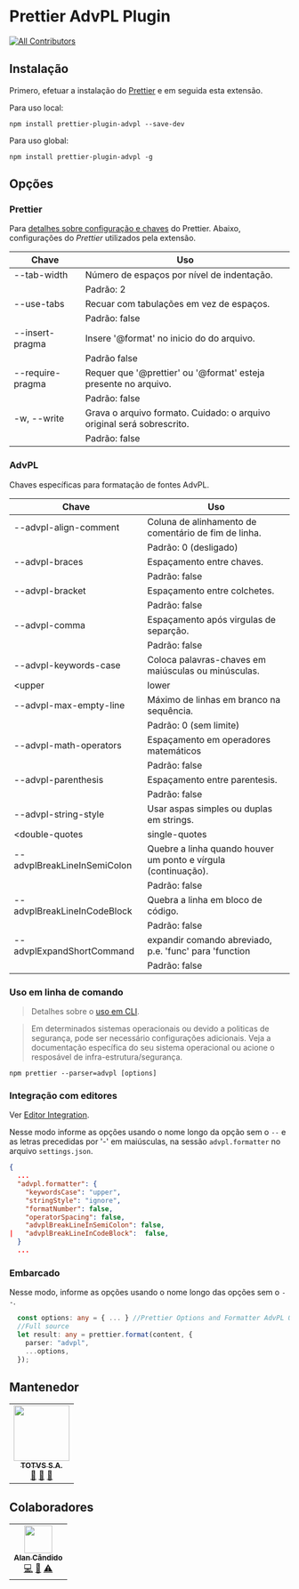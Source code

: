 # Prettier AdvPL Plugin

<!-- ALL-CONTRIBUTORS-BADGE:START - Do not remove or modify this section -->

[![All Contributors](https://img.shields.io/badge/all_contributors-1-orange.svg?style=flat-square)](#contributors-)

<!-- ALL-CONTRIBUTORS-BADGE:END -->

## Instalação 

Primero, efetuar a instalação do [Prettier](https://prettier.io/docs/en/install.html) e em seguida esta extensão.

Para uso local:
```
npm install prettier-plugin-advpl --save-dev
```

Para uso global:
```
npm install prettier-plugin-advpl -g
```

## Opções

### Prettier

Para [detalhes sobre configuração e chaves](https://https://prettier.io/docs/en/options.html) do Prettier.
Abaixo, configurações do _Prettier_ utilizados pela extensão.

| Chave                | Uso                                                                   |
| -------------------- | --------------------------------------------------------------------- |
| --tab-width <int>    | Número de espaços por nível de indentação.                            |
|                      | Padrão: 2                                                             |
| --use-tabs           | Recuar com tabulações em vez de espaços.                              |
|                      | Padrão: false                                                         |
| --insert-pragma      | Insere '@format' no inicio do do arquivo.                             |
|                      | Padrão false                                                          |
| --require-pragma     | Requer que '@prettier' ou '@format' esteja presente no arquivo.       |
|                      | Padrão: false                                                         |
| -w, --write          | Grava o arquivo formato. Cuidado: o arquivo original será sobrescrito.|
|                      | Padrão: false                                                         |

### AdvPL

Chaves específicas para formatação de fontes AdvPL.

| Chave                        | Uso                                                       |
| ---------------------------- | --------------------------------------------------------- |
| --advpl-align-comment <int>  | Coluna de alinhamento de comentário de fim de linha.      |
|                              | Padrão: 0 (desligado)                                     |
| --advpl-braces               | Espaçamento entre chaves.                                 |
|                              | Padrão: false                                             |
| --advpl-bracket              | Espaçamento entre colchetes.                              |
|                              | Padrão: false                                             |   
| --advpl-comma                | Espaçamento após virgulas de separção.                    |
|                              | Padrão: false                                             |
| --advpl-keywords-case        | Coloca palavras-chaves em maiúsculas ou minúsculas.       |
|  <upper|lower|ignore>        | Padrão: upper.                                            |
| --advpl-max-empty-line <int> | Máximo de linhas em branco na sequência.                  |
|                              | Padrão: 0 (sem limite)                                    |
| --advpl-math-operators       | Espaçamento em operadores matemáticos                     |
|                              | Padrão: false                                             |
| --advpl-parenthesis          | Espaçamento entre parentesis.                             |
|                              | Padrão: false                                             |
| --advpl-string-style         | Usar aspas simples ou duplas em strings.                  |
| <double-quotes|single-quotes|ignore>| Padrão: ignore                                     |
| --advplBreakLineInSemiColon  | Quebre a linha quando houver um ponto e vírgula (continuação). |  
|                              | Padrão: false                                             |
| --advplBreakLineInCodeBlock  | Quebra a linha em bloco de código.                        |
|                              | Padrão: false                                             |
| --advplExpandShortCommand    | expandir comando abreviado, p.e. 'func' para 'function    |
|                              | Padrão: false                                             |

### Uso em linha de comando

> Detalhes sobre o [uso em CLI](https://prettier.io/docs/en/cli.html).

> Em determinados sistemas operacionais ou devido a politicas de segurança, pode ser necessário configurações adicionais. Veja a documentação específica do seu sistema operacional ou acione o resposável de infra-estrutura/segurança. 

```
npm prettier --parser=advpl [options]
```

### Integração com editores

Ver [Editor Integration](https://prettier.io/docs/en/editors.html).

Nesse modo informe as opções usando o nome longo da opção sem o `--` e as letras precedidas por '-' em maiúsculas, na sessão `advpl.formatter` no arquivo `settings.json`.

```JSON
{
  ...
  "advpl.formatter": {
    "keywordsCase": "upper",
    "stringStyle": "ignore",
    "formatNumber": false,
    "operatorSpacing": false,
    "advplBreakLineInSemiColon": false,
|   "advplBreakLineInCodeBlock":  false, 
  }
  ...
```

### Embarcado

Nesse modo, informe as opções usando o nome longo das opções sem o `--`.

```Typescript
  const options: any = { ... } //Prettier Options and Formatter AdvPL Options*
  //Full source
  let result: any = prettier.format(content, {
    parser: "advpl",
    ...options,
  });
```

## Mantenedor

<table>
  <tr>
    <td align="center"><a href="https://twitter.com/TOTVSDevelopers"><img src="https://avatars2.githubusercontent.com/u/20243897?v=4?s=100" width="100px;" alt=""/><br /><sub><b>TOTVS S.A.</b></sub></a><br /><a href="#maintenance-totvs" title="Maintenance">🚧</a> <a href="#plugin-totvs" title="Plugin/utility libraries">🔌</a> <a href="#projectManagement-totvs" title="Project Management">📆</a></td>
    </tr>
</table>

## Colaboradores

<!-- ALL-CONTRIBUTORS-LIST:START - Do not remove or modify this section -->
<!-- prettier-ignore-start -->
<!-- markdownlint-disable -->
<table>
  <tr>
    <td align="center"><a href="https://github.com/brodao"><img src="https://avatars0.githubusercontent.com/u/949914?v=4?s=50" width="50px;" alt=""/><br /><sub><b>Alan Cândido</b></sub></a><br /><a href="https://github.com/totvs/@totvs/prettier-plugin-advpl/commits?author=brodao" title="Code">💻</a> <a href="https://github.com/totvs/@totvs/prettier-plugin-advpl/commits?author=brodao" title="Documentation">📖</a> <a href="https://github.com/totvs/@totvs/prettier-plugin-advpl/commits?author=brodao" title="Tests">⚠️</a></td>
  </tr>
</table>

<!-- markdownlint-enable -->
<!-- prettier-ignore-end -->

<!-- ALL-CONTRIBUTORS-LIST:END -->
